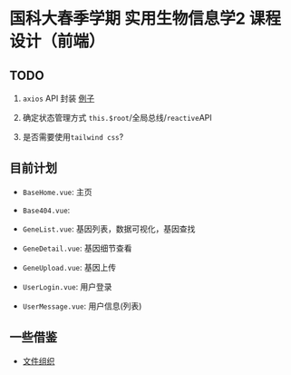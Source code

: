 # 国科大春季学期 实用生物信息学2 课程设计（前端）

## TODO

1. `axios` API 封装
    [例子](https://blog.csdn.net/qq_45970524/article/details/114264507)

2. 确定状态管理方式
    `this.$root`/全局总线/`reactive`API

3. 是否需要使用`tailwind css`?

## 目前计划

+ `BaseHome.vue`: 主页
+ `Base404.vue`: 
+ `GeneList.vue`: 基因列表，数据可视化，基因查找
+ `GeneDetail.vue`: 基因细节查看

+ `GeneUpload.vue`: 基因上传
+ `UserLogin.vue`: 用户登录
+ `UserMessage.vue`: 用户信息(列表)

## 一些借鉴

+ [文件组织](https://www.cnblogs.com/zhuhuoxingguang/p/11504396.html) 